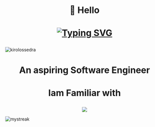 # <p align="center">👋 Hello  </p>

# <p align="center">   [![Typing SVG](https://readme-typing-svg.demolab.com?font=Fira+Code&weight=700&pause=500&color=856969&center=true&width=435&lines=Iam+Kirolos+Sedra)](https://git.io/typing-svg)  </p>

<p align="left"> <img src="https://komarev.com/ghpvc/?username=kirolossedra&label=Profile%20views&color=0e75b6&style=flat" alt="kirolossedra" /> </p>




# <p align="center"> An aspiring Software Engineer   </p>



 
  
  


#  <p align="center"> Iam Familiar with </p>
<p align="center">
  <a href="https://skillicons.dev">
    <img src="https://skillicons.dev/icons?i=github,flutter,cpp,cmake,c,java,qt,css,javascript,py,matlab,linux,unity,tensorflow,opencv,ros,azure,pytorch,dart,docker,git,gitlab,github,kubernetes,maven,postman,mongodb,apple,spring,regex,sklearn,;" />
  </a>
</p>




<img src="https://github-readme-streak-stats.herokuapp.com/?user=kirolossedra&theme=tokyonight" alt="mystreak"/>



